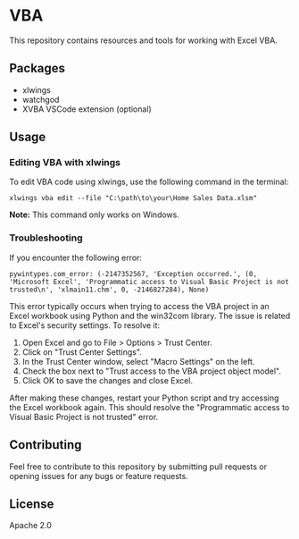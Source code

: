 # VBA

This repository contains resources and tools for working with Excel VBA.

## Packages

- xlwings
- watchgod
- XVBA VSCode extension (optional)

## Usage

### Editing VBA with xlwings

To edit VBA code using xlwings, use the following command in the terminal:

```
xlwings vba edit --file "C:\path\to\your\Home Sales Data.xlsm"
```

**Note:** This command only works on Windows.

### Troubleshooting

If you encounter the following error:

```
pywintypes.com_error: (-2147352567, 'Exception occurred.', (0, 'Microsoft Excel', 'Programmatic access to Visual Basic Project is not trusted\n', 'xlmain11.chm', 0, -2146827284), None)
```

This error typically occurs when trying to access the VBA project in an Excel workbook using Python and the win32com library. The issue is related to Excel's security settings. To resolve it:

1. Open Excel and go to File > Options > Trust Center.
2. Click on "Trust Center Settings".
3. In the Trust Center window, select "Macro Settings" on the left.
4. Check the box next to "Trust access to the VBA project object model".
5. Click OK to save the changes and close Excel.

After making these changes, restart your Python script and try accessing the Excel workbook again. This should resolve the "Programmatic access to Visual Basic Project is not trusted" error.

## Contributing

Feel free to contribute to this repository by submitting pull requests or opening issues for any bugs or feature requests.

## License
Apache 2.0




